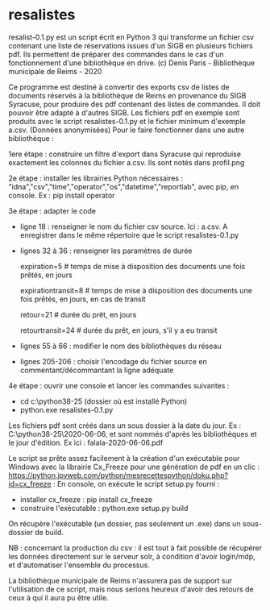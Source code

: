 # resalistes
resalist-0.1.py est un script écrit en Python 3 qui transforme un fichier csv contenant une liste de réservations issues d'un SIGB en plusieurs fichiers pdf. Ils permettent de préparer des commandes dans le cas d'un fonctionnement d'une bibliothèque en drive.
(c) Denis Paris - Bibliothèque municipale de Reims - 2020


Ce programme est destiné à convertir des exports csv de listes de documents réservés à la bibliothèque de Reims en provenance du SIGB Syracuse, pour produire des pdf contenant des listes de commandes. Il doit pouvoir être adapté à d'autres SIGB. Les fichiers pdf en exemple sont produits avec le script resalistes-0.1.py et le fichier minimum d'exemple a.csv. (Données anonymisées)
Pour le faire fonctionner dans une autre bibliothèque :

1ere étape : construire un filtre d'export dans Syracuse qui reproduise exactement les colonnes du fichier a.csv. Ils sont notés dans profil.png

2e étape : installer les librairies Python nécessaires : "idna","csv","time","operator","os","datetime","reportlab", avec pip, en console.
Ex : pip install operator 

3e étape : adapter le code
- ligne 18 : renseigner le nom du fichier csv source. Ici : a.csv. A enregistrer dans le même répertoire que le script resalistes-0.1.py

- lignes 32 à 36 : renseigner les paramètres de durée

  expiration=5 # temps de mise à disposition des documents une fois prêtés, en jours

  expirationtransit=8 # temps de mise à disposition des documents une fois prêtés, en jours, en cas de transit

  retour=21 # durée du prêt, en jours

  retourtransit=24 # durée du prêt, en jours, s'il y a eu transit

- lignes 55 à 66 : modifier le nom des bibliothèques du réseau

- lignes 205-206 : choisir l'encodage du fichier source en commentant/décommantant la ligne adéquate

4e étape : ouvrir une console et lancer les commandes suivantes :
- cd c:\python38-25 (dossier où est installé Python)
- python.exe resalistes-0.1.py

Les fichiers pdf sont créés dans un sous dossier à la date du jour. Ex : C:\python38-25\2020-06-06, et sont nommés d'après les bibliothèques et le jour d'édition. Ex ici : falala-2020-06-06.pdf

Le script se prête assez facilement à la création d'un exécutable pour Windows avec la librairie Cx_Freeze pour une génération de pdf en un clic :
https://python.jpvweb.com/python/mesrecettespython/doku.php?id=cx_freeze : En console, on exécute le script setup.py fourni :
- installer cx_freeze : pip install cx_freeze
- construire l'exécutable : python.exe setup.py build

On récupère l'exécutable (un dossier, pas seulement un .exe) dans un sous-dossier de build.

NB : concernant la production du csv : il est tout à fait possible de récupérer les données directement sur le serveur solr, à condition d'avoir login/mdp, et d'automatiser l'ensemble du processus.

La bibliothèque municipale de Reims n'assurera pas de support sur l'utilisation de ce script, mais nous serions heureux d'avoir des retours de ceux à qui il aura pu être utile.
